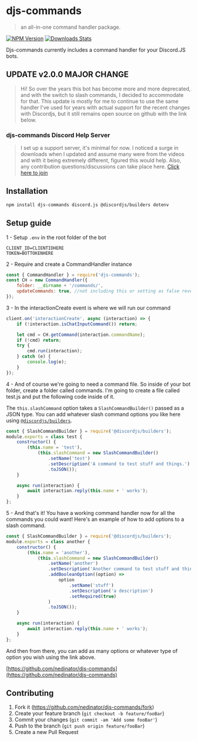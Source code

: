 # djs-commands

> an all-in-one command handler package.

[![NPM Version][npm-image]][npm-url]
[![Downloads Stats][npm-downloads]][npm-url]

Djs-commands currently includes a command handler for your Discord.JS bots.

## UPDATE v2.0.0 MAJOR CHANGE

> Hi! So over the years this bot has become more and more deprecated, and with the switch to slash commands, I decided to accommodate for that. This update is mostly for me to continue to use the same handler I've used for years with actual support for the recent changes with Discordjs, but it still remains open source on github with the link below.

### djs-commands Discord Help Server

> I set up a support server, it's minimal for now. I noticed a surge in downloads when I updated and assume many were from the videos and with it being extremely different, figured this would help. Also, any contribution questions/discussions can take place here. [Click here to join](https://discord.gg/s9nwfGqkrk)

## Installation

```sh
npm install djs-commands discord.js @discordjs/builders dotenv
```

## Setup guide

1 - Setup `.env` in the root folder of the bot

```env
CLIENT_ID=CLIENTIDHERE
TOKEN=BOTTOKENHERE
```

2 - Require and create a CommandHandler instance

```js
const { CommandHandler } = require('djs-commands');
const CH = new CommandHandler({
	folder: __dirname + '/commands/',
	updateCommands: true, //not including this or setting as false reverts to not updating commands.
});
```

3 - In the interactionCreate event is where we will run our command

```js
client.on('interactionCreate', async (interaction) => {
	if (!interaction.isChatInputCommand()) return;

	let cmd = CH.getCommand(interaction.commandName);
	if (!cmd) return;
	try {
		cmd.run(interaction);
	} catch (e) {
		console.log(e);
	}
});
```

4 - And of course we're going to need a command file. So inside of your bot folder, create a folder called commands. I'm going to create a file called
test.js and put the following code inside of it.

The `this.slashCommand` option takes a `SlashCommandBuilder()` passed as a JSON type. You can add whatever slash command options you like here using [`@discordjs/builders`](https://discord.js.org/#/docs/builders/main/class/SlashCommandBuilder).

```js
const { SlashCommandBuilder } = require('@discordjs/builders');
module.exports = class test {
	constructor() {
		(this.name = 'test'),
			(this.slashCommand = new SlashCommandBuilder()
				.setName('test')
				.setDescription('A command to test stuff and things.')
				.toJSON());
	}

	async run(interaction) {
		await interaction.reply(this.name + ' works');
	}
};
```

5 - And that's it! You have a working command handler now for all the commands you could want! Here's an example of how to add options to a slash command.

```js
const { SlashCommandBuilder } = require('@discordjs/builders');
module.exports = class another {
	constructor() {
		(this.name = 'another'),
			(this.slashCommand = new SlashCommandBuilder()
				.setName('another')
				.setDescription('Another command to test stuff and things.')
				.addBooleanOption((option) =>
					option
						.setName('stuff')
						.setDescription('a description')
						.setRequired(true)
				)
				.toJSON());
	}

	async run(interaction) {
		await interaction.reply(this.name + ' works');
	}
};
```

And then from there, you can add as many options or whatever type of option you wish using the link above.

[https://github.com/nedinator/djs-commands](https://github.com/nedinator/djs-commands)

## Contributing

1. Fork it (<https://github.com/nedinator/djs-commands/fork>)
2. Create your feature branch (`git checkout -b feature/fooBar`)
3. Commit your changes (`git commit -am 'Add some fooBar'`)
4. Push to the branch (`git push origin feature/fooBar`)
5. Create a new Pull Request

<!-- Markdown link & img dfn's -->

[npm-image]: https://img.shields.io/npm/v/djs-commands.svg?style=flat-square
[npm-url]: https://www.npmjs.com/package/djs-commands
[npm-downloads]: https://img.shields.io/npm/dt/djs-commands.svg?style=flat-square
[discord-image]: https://img.shields.io/discord/265499275088232448.svg?style=flat-square
